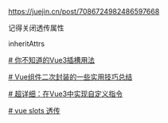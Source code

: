 

https://juejin.cn/post/7086724982486597668

记得关闭透传属性

inheritAttrs


[# 你不知道的Vue3插槽用法](https://mdnice.com/writing/96fc6404908f4e42938b55cb33187f48)

[# Vue组件二次封装的一些实用技巧总结](https://www.jb51.net/article/246520.htm)

[# 超详细：在Vue3中实现自定义指令](https://juejin.cn/post/7107477387578703885#heading-10)

[# vue slots 透传](https://blog.csdn.net/u010281877/article/details/126342646)



